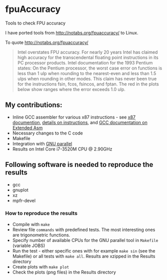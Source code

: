 # fpuAccuracy
Tools to check FPU accuracy

I have ported tools from http://notabs.org/fpuaccuracy/ to Linux. 

To quote http://notabs.org/fpuaccuracy/
> Intel overstates FPU accuracy. For nearly 20 years Intel has claimed high accuracy for the transcendental floating point instructions in its PC processor products. Intel documentation for the 1993 Pentium states: On the Pentium processor, the worst case error on functions is less than 1 ulp when rounding to the nearest-even and less than 1.5 ulps when rounding in other modes. This claim has never been true for the instructions fsin, fcos, fsincos, and fptan. The red in the plots below show ranges where the error exceeds 1.0 ulp.

## My contributions:
 - Inline GCC assembler for various x87 instructions - see [x87 documention](https://en.wikipedia.org/wiki/X86_instruction_listings#Original_8087_instructions), [details on instructions](https://www.felixcloutier.com/x86/fsin), and [GCC documentation on Extended Asm](https://gcc.gnu.org/onlinedocs/gcc/Extended-Asm.html)
 - Necessary changes to the C code
 - Makefile
 - Integration with [GNU parallel](https://www.gnu.org/software/parallel/man.html#summary_table)
 - Results on Intel Core i7-3520M CPU @ 2.90GHz

## Following software is needed to reproduce the results
 - gcc
 - gnuplot
 - xz
 - mpfr-devel


### How to reproduce the results
 - Compile with `make`
 - Review file `commands` with predefined tests. The most interesting ones are trigonometric functions. 
 - Specify number of available CPUs for the GNU parallel tool in `Makefile` (variable JOBS)
 - Run the test - either specific ones with for example `make sin` (see the Makefile) or all tests with `make all`. Results are xzipped in the Results directory
 - Create plots with `make plot`
 - Check the plots (png files) in the Results directory

